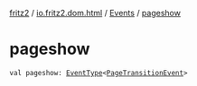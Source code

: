 [fritz2](../../index.md) / [io.fritz2.dom.html](../index.md) / [Events](index.md) / [pageshow](./pageshow.md)

# pageshow

`val pageshow: `[`EventType`](../-event-type/index.md)`<`[`PageTransitionEvent`](https://kotlinlang.org/api/latest/jvm/stdlib/org.w3c.dom/-page-transition-event/index.html)`>`